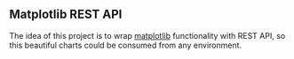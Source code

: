 ## Matplotlib REST API

The idea of this project is to wrap [matplotlib](https://matplotlib.org/) functionality with REST API, so this beautiful charts could be consumed from any environment.
